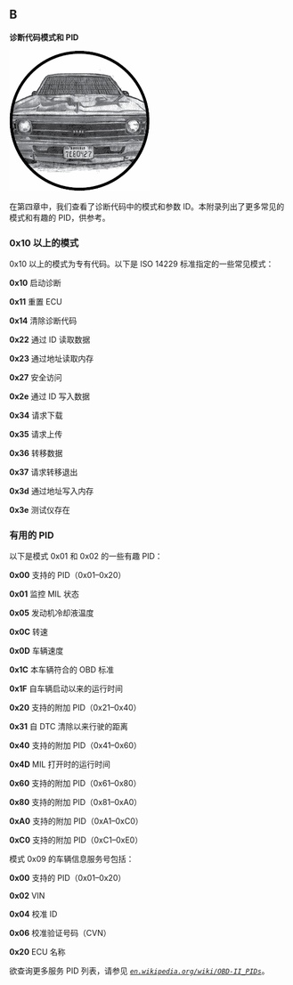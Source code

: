 ## B

**诊断代码模式和 PID**

![image](img/common-01.jpg)

在第四章中，我们查看了诊断代码中的模式和参数 ID。本附录列出了更多常见的模式和有趣的 PID，供参考。

### 0x10 以上的模式

0x10 以上的模式为专有代码。以下是 ISO 14229 标准指定的一些常见模式：

**0x10** 启动诊断

**0x11** 重置 ECU

**0x14** 清除诊断代码

**0x22** 通过 ID 读取数据

**0x23** 通过地址读取内存

**0x27** 安全访问

**0x2e** 通过 ID 写入数据

**0x34** 请求下载

**0x35** 请求上传

**0x36** 转移数据

**0x37** 请求转移退出

**0x3d** 通过地址写入内存

**0x3e** 测试仪存在

### 有用的 PID

以下是模式 0x01 和 0x02 的一些有趣 PID：

**0x00** 支持的 PID（0x01–0x20）

**0x01** 监控 MIL 状态

**0x05** 发动机冷却液温度

**0x0C** 转速

**0x0D** 车辆速度

**0x1C** 本车辆符合的 OBD 标准

**0x1F** 自车辆启动以来的运行时间

**0x20** 支持的附加 PID（0x21–0x40）

**0x31** 自 DTC 清除以来行驶的距离

**0x40** 支持的附加 PID（0x41–0x60）

**0x4D** MIL 打开时的运行时间

**0x60** 支持的附加 PID（0x61–0x80）

**0x80** 支持的附加 PID（0x81–0xA0）

**0xA0** 支持的附加 PID（0xA1–0xC0）

**0xC0** 支持的附加 PID（0xC1–0xE0）

模式 0x09 的车辆信息服务号包括：

**0x00** 支持的 PID（0x01–0x20）

**0x02** VIN

**0x04** 校准 ID

**0x06** 校准验证号码（CVN）

**0x20** ECU 名称

欲查询更多服务 PID 列表，请参见 *[`en.wikipedia.org/wiki/OBD-II_PIDs`](http://en.wikipedia.org/wiki/OBD-II_PIDs)*。
